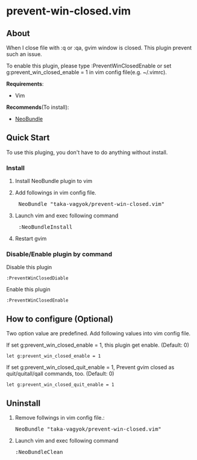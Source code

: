 prevent-win-closed.vim
======================

## About

When I close file with :q or :qa, gvim window is closed.
This plugin prevent such an issue.

To enable this plugin, please type :PreventWinClosedEnable or set g:prevent_win_closed_enable = 1 in vim config file(e.g. ~/.vimrc).

__Requirements__:
- Vim

__Recommends__(To install):
- [NeoBundle](https:://github.com/Shougo/neobundle.vim)

## Quick Start

To use this pluging, you don't have to do anything without install.

### Install

1. Install NeoBundle plugin to vim
2. Add followings in vim config file.

	<pre> NeoBundle "taka-vagyok/prevent-win-closed.vim"</pre>

3. Launch vim and exec following command
	
	<pre> :NeoBundleInstall</pre>
	
4. Restart gvim

### Disable/Enable plugin by command

Disable this plugin

	:PreventWinClosedDiable

Enable this plugin

	:PreventWinClosedEnable

## How to configure (Optional) 

Two option value are predefined.
Add following values into vim config file.


If set g:prevent_win_closed_enable = 1, this plugin get enable. (Default: 0)
	
	let g:prevent_win_closed_enable = 1
	
If set g:prevent_win_closed_quit_enable = 1, Prevent gvim closed as quit/quitall/qall commands, too. (Default: 0)

	let g:prevent_win_closed_quit_enable = 1
 

## Uninstall

1. Remove follwings in vim config file.:

	<pre>NeoBundle "taka-vagyok/prevent-win-closed.vim"</pre>

2. Launch vim and exec following command

	<pre>:NeoBundleClean</pre>

